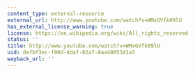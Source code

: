 ```yaml
---
content_type: external-resource
external_url: http://www.youtube.com/watch?v=WMxGVfk09lU
has_external_license_warning: true
license: https://en.wikipedia.org/wiki/All_rights_reserved
status: ''
title: http://www.youtube.com/watch?v=WMxGVfk09lU
uid: defbf3ec-f90d-4daf-82a7-8aa4805341a3
wayback_url: ''
---
```

